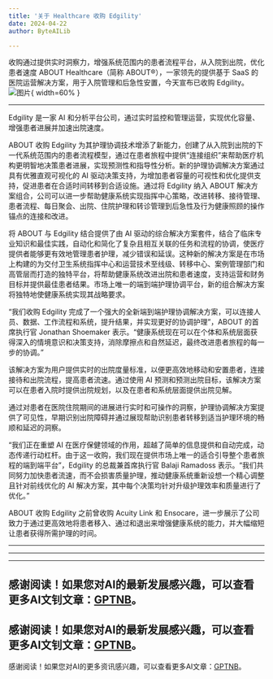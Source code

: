 ```yaml
---
title: '关于 Healthcare 收购 Edgility'
date: 2024-04-22
author: ByteAILib

---
```


收购通过提供实时洞察力，增强系统范围内的患者流程平台，从入院到出院，优化患者速度
ABOUT Healthcare（简称 ABOUT®），一家领先的提供基于 SaaS 的医院运营解决方案，用于入院管理和后急性安置，今天宣布已收购 Edgility。![图片](https://ai-techpark.com/wp-content/uploads/2024/04/ABOUT-Healthcare-960x540.jpg){ width=60% }

---
Edgility 是一家 AI 和分析平台公司，通过实时监控和管理运营，实现优化容量、增强患者进展并加速出院速度。

ABOUT 收购 Edgility 为其护理协调技术增添了新能力，创建了从入院到出院的下一代系统范围内的患者流程模型，通过在患者旅程中提供“连接组织”来帮助医疗机构更明智地决策患者进展，实现预测性和指导性分析。新的护理协调解决方案通过具有优雅直观可视化的 AI 驱动决策支持，为增加患者容量的可视性和优化提供支持，促进患者在合适时间转移到合适设施。通过将 Edgility 纳入 ABOUT 解决方案组合，公司可以进一步帮助健康系统实现指挥中心策略，改进转移、接待管理、患者流程、每日聚会、出院、住院护理和转诊管理到后急性及行为健康照顾的操作锚点的连接和改进。

将 ABOUT 与 Edgility 结合提供了由 AI 驱动的综合解决方案套件，结合了临床专业知识和最佳实践，自动化和简化了复杂且相互关联的任务和流程的协调，使医疗提供者能够更有效地管理患者护理，减少错误和延误。这种新的解决方案是在市场上构建的为交付卫生系统指挥中心和运营技术至线级、转移中心、案例管理部门和高管层而打造的独特平台，将帮助健康系统改进出院和患者速度，支持运营和财务目标并提供最佳患者结果。市场上唯一的端到端护理协调平台，新的组合解决方案将独特地使健康系统实现其战略要求。

“我们收购 Edgility 完成了一个强大的全新端到端护理协调解决方案，可以连接人员、数据、工作流程和系统，提升结果，并实现更好的协调护理”，ABOUT 的首席执行官 Jonathan Shoemaker 表示。“健康系统现在可以在个体和系统层面获得深入的情境意识和决策支持，消除摩擦点和自然延迟，最终改进患者旅程的每一步的协调。”

该解决方案为用户提供实时的出院度量标准，以便更高效地移动和安置患者，连接接待和出院流程，提高患者流速。通过使用 AI 预测和预测出院目标，该解决方案可以在患者入院时提供出院规划，以及在患者和系统层面提供出院见解。

通过对患者在医院住院期间的进展进行实时和可操作的洞察，护理协调解决方案提供了可见性，早期识别出院障碍并通过展现帮助识别患者转移到适当护理环境的畅顺和延迟的洞察。

“我们正在重塑 AI 在医疗保健领域的作用，超越了简单的信息提供和自动完成，动态传递行动杠杆。由于这一收购，我们现在提供市场上唯一的适合引导整个患者旅程的端到端平台”，Edgility 的总裁兼首席执行官 Balaji Ramadoss 表示。“我们共同努力加快患者流速，而不会损害质量护理，推动健康系统重新设想一个精心调整且针对前线优化的 AI 解决方案，其中每个决策均针对升级护理效率和质量进行了优化。”

ABOUT 收购 Edgility 之前曾收购 Acuity Link 和 Ensocare，进一步展示了公司致力于通过更高效地将患者移入、通过和退出来增强健康系统的能力，并大幅缩短让患者获得所需护理的时间。


---
---

---
感谢阅读！如果您对AI的最新发展感兴趣，可以查看更多AI文钊文章：[GPTNB](https://gptnb.com)。
---
感谢阅读！如果您对AI的最新发展感兴趣，可以查看更多AI文钊文章：[GPTNB](https://gptnb.com)。
---
感谢阅读！如果您对AI的更多资讯感兴趣，可以查看更多AI文章：[GPTNB](https://gptnb.com)。